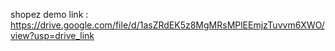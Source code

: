 shopez demo link : https://drive.google.com/file/d/1asZRdEK5z8MgMRsMPlEEmjzTuvvm6XWO/view?usp=drive_link
